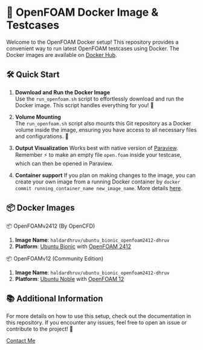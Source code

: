 # 🚀 OpenFOAM Docker Image & Testcases

Welcome to the OpenFOAM Docker setup! This repository provides a convenient way to run latest OpenFOAM testcases using Docker. The Docker images are available on [Docker Hub](https://hub.docker.com/u/haldardhruv).

## 🛠️ Quick Start

1. **Download and Run the Docker Image**  
   Use the `run_openfoam.sh` script to effortlessly download and run the Docker image. This script handles everything for you! 🎉

2. **Volume Mounting**  
   The `run_openfoam.sh` script also mounts this Git repository as a Docker volume inside the image, ensuring you have access to all necessary files and configurations. 📂

3. **Output Visualization**
   Works best with native version of [Paraview](https://www.paraview.org/download/). Remember ⚡ to make an empty file `open.foam` inside your testcase, which can then be opened in Paraview.

4. **Container support**
   If you plan on making changes to the image, you can create your own image from a running Docker container by `docker commit running_container_name new_image_name`. More details [here](https://docs.docker.com/reference/cli/docker/container/commit/).

## 📦 Docker Images

📦 OpenFOAMv2412 (By OpenCFD)
1. **Image Name**: `haldardhruv/ubuntu_bionic_openfoam2412-dhruv`
2. **Platform**: [Ubuntu Bionic](https://ubuntu.com/18-04) with [OpenFOAM 2412](https://www.openfoam.com/news/main-news/openfoam-v2412)

📦 OpenFOAMv12 (Community Edition)
1. **Image Name**: `haldardhruv/ubuntu_bionic_openfoam2412-dhruv`
2. **Platform**: [Ubuntu Noble](https://releases.ubuntu.com/noble/) with [OpenFOAM 12](https://openfoam.org/version/12/)

## 📚 Additional Information

For more details on how to use this setup, check out the documentation in this repository. If you encounter any issues, feel free to open an issue or contribute to the project! 🤝

[Contact Me](https://dhruvhaldar.vercel.app/)